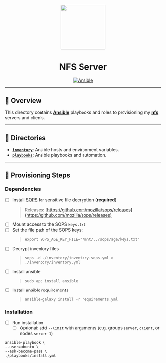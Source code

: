 <div align="center">

<img src="https://simpleicons.org/icons/linux.svg" width="144px" height="144px"/>

# NFS Server
[![Ansible](https://img.shields.io/badge/ansible-%231A1918.svg?style=for-the-badge&logo=ansible&logoColor=white)](https://ansible.com/)

</div>

---

## 📖 Overview
This directory contains [__Ansible__](https://ansible.com) playbooks and roles to provisioning my [__nfs__](https://www.geeksforgeeks.org/network-file-system-nfs/) servers and clients.

---

## 📁 Directories
- [__`inventory`__](./inventory/): Ansible hosts and environment variables.
- [__`playbooks`__](./playbooks/): Ansible playbooks and automation.

---

## 🏁 Provisioning Steps
### Dependencies
- [ ] Install [SOPS](https://github.com/mozilla/sops) for sensitive file decryption (**required**)
  > Releases: [https://github.com/mozilla/sops/releases](https://github.com/mozilla/sops/releases)
- [ ] Mount access to the SOPS `keys.txt`
- [ ] Set the file path of the SOPS keys:
  > `export SOPS_AGE_KEY_FILE="/mnt/../sops/age/keys.txt"`
- [ ] Decrypt inventory files
  > `sops -d ./inventory/inventory.sops.yml > ./inventory/inventory.yml`
- [ ] Install ansible
  > `sudo apt install ansible`
- [ ] Install ansible requirements
  > `ansible-galaxy install -r requirements.yml`

### Installation
- [ ] Run installation
  - [ ] Optional: add `--limit` with arguments (e.g. groups `server`, `client`, or nodes `server-1`)
```ansible
ansible-playbook \
--user=ubuntu \
--ask-become-pass \
./playbooks/install.yml
```